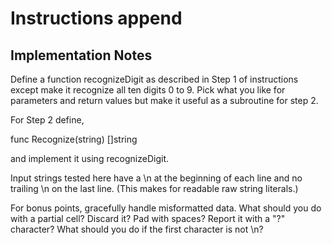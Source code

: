 # Instructions append

## Implementation Notes

Define a function recognizeDigit as described in Step 1 of instructions except make it recognize
all ten digits 0 to 9.  Pick what you like for parameters and return values
but make it useful as a subroutine for step 2.

For Step 2 define,

   func Recognize(string) []string

and implement it using recognizeDigit.

Input strings tested here have a \n at the beginning of each line and
no trailing \n on the last line. (This makes for readable raw string
literals.)

For bonus points, gracefully handle misformatted data.  What should you
do with a partial cell?  Discard it?  Pad with spaces?  Report it with a
"?" character?  What should you do if the first character is not \n?
